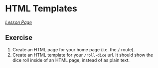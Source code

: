 <h1>HTML Templates</h1>


[*Lesson Page*](https://ds.codeup.com/13-advanced-topics/3.5-html-templates/)


<h2 id="exercise">Exercise</h2>
<ol>
<li>Create an HTML page for your home page (i.e. the <code>/</code> route).</li>
<li>Create an HTML template for your <code>/roll-dice</code> url. It should show the dice
   roll inside of an HTML page, instead of as plain text.</li>
</ol>